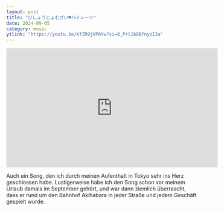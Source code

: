 ```yaml
---
layout: post
title: "びしょうじょむざい♥パイレーツ"
date: 2024-09-05
category: music
ytlink: "https://youtu.be/KfZR9jVP6tw?si=8_Prl1bOBfnyzIJu"
---
```


<iframe width="560" height="315" src="https://www.youtube.com/embed/KfZR9jVP6tw?si=OaiQ7IpHN4eVPEJs&amp;controls=1" title="YouTube video player" frameborder="0" allow="accelerometer; autoplay; clipboard-write; encrypted-media; gyroscope; picture-in-picture; web-share" referrerpolicy="strict-origin-when-cross-origin" allowfullscreen></iframe>

Auch ein Song, den ich durch meinen Aufenthalt in Tokyo sehr ins Herz geschlossen habe. Lustigerweise habe ich den Song
schon vor meinem Urlaub damals im September gehört, und war dann ziemlich überrascht, dass er rund um den Bahnhof
Akihabara in jeder Straße und jedem Geschäft gespielt wurde.